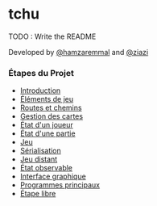 # tchu

TODO : Write the README

Developed by [@hamzaremmal](https://github.com/hamzaremmal) and [@ziazi](https://github.com/ziazi)

### Étapes du Projet

- [Introduction](https://cs108.epfl.ch/archive/21/p/00_introduction.html)
- [Éléments de jeu](https://cs108.epfl.ch/archive/21/p/01_game-elements.html)
- [Routes et chemins](https://cs108.epfl.ch/archive/21/p/02_routes-trails.html)
- [Gestion des cartes](https://cs108.epfl.ch/archive/21/p/03_card-state.html)
- [État d'un joueur](https://cs108.epfl.ch/archive/21/p/04_player-state.html)
- [État d'une partie](https://cs108.epfl.ch/archive/21/p/05_game-state.html)
- [Jeu](https://cs108.epfl.ch/archive/21/p/06_game.html)
- [Sérialisation](https://cs108.epfl.ch/archive/21/p/07_serialization.html)
- [Jeu distant](https://cs108.epfl.ch/archive/21/p/08_remote-play.html)
- [État observable](https://cs108.epfl.ch/archive/21/p/09_observable-state.html)
- [Interface graphique](https://cs108.epfl.ch/archive/21/p/10_gui.html)
- [Programmes principaux](https://cs108.epfl.ch/archive/21/p/11_main.html)
- [Étape libre](https://cs108.epfl.ch/archive/21/p/12_free.html)
